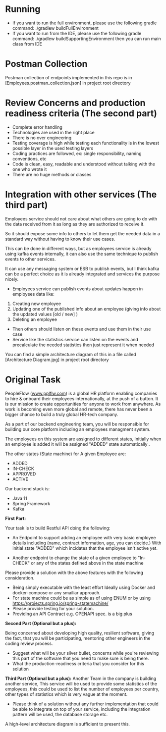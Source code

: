 # Running
- If you want to run the full environment, please use the following gradle command: ./gradlew buildFullEnvironment
- If you want to run from the IDE, please use the following gradle command: ./gradlew buildSupportingEnvironment then you can run main class from IDE 

# Postman Collection
Postman collection of endpoints implemented in this repo is in [Employees.postman_collection.json] in project root directory 

# Review Concerns and production readiness criteria (The second part)
- Complete error handling
- Technologies are used in the right place 
- There is no over engineering 
- Testing coverage is high while testing each functionality is in the lowest possible layer in the used testing layers  
- Coding practices are followed, ex: single responsibility, naming conventions, etc
- Code is clean, easy, readable and understood without talking with the one who wrote it
- There are no huge methods or classes

# Integration with other services (The third part)
Employees service should not care about what others are going to do with the data received from it as long as they are authorized to receive it.

So it should expose some info to others to let them get the needed data in a standard way without having to know their use cases.

This can be done in different ways, but as employees service is already using kafka events internally, 
it can also use the same technique to publish events to other services. 

It can use any messaging system or ESB to publish events, but I think kafka can be a perfect choice as it is already integrated and services the purpose nicely.

- Employees service can publish events about updates happen in employees data like:

1. Creating new employee
2. Updating one of the published info about an employee (giving info about the updated values [old / new] )
3. Deleting an employee

- Then others should listen on these events and use them in their use case
- Service like the statistics service can listen on the events and precalculate the needed statistics then just represent it when needed

You can find a simple architecture diagram of this in a file called [Architecture Diagram.jpg] in project root directory

# Original Task
PeopleFlow (www.pplflw.com) is a global HR platform enabling companies to hire & onboard their employees internationally, at the push of a button. It is our mission to create opportunities for anyone to work from anywhere. As work is becoming even more global and remote, there has never been a bigger chance to build a truly global HR-tech company.

As a part of our backend engineering team, you will be responsible for building our core platform including an  employees managment system.

The employees on this system are assigned to different states, Initially when an employee is added it will be assigned "ADDED" state automatically .

The other states (State machine) for A given Employee are:
- ADDED
- IN-CHECK
- APPROVED
- ACTIVE

Our backend stack is:
- Java 11
- Spring Framework
- Kafka

**First Part:**

Your task is to build  Restful API doing the following:
- An Endpoint to support adding an employee with very basic employee details including (name, contract information, age, you can decide.) With initial state "ADDED" which incidates that the employee isn't active yet.

- Another endpoint to change the state of a given employee to "In-CHECK" or any of the states defined above in the state machine

Please provide a solution with the  above features with the following consideration.

- Being simply executable with the least effort Ideally using Docker and docker-compose or any smailiar approach.
- For state machine could be as simple as of using ENUM or by using https://projects.spring.io/spring-statemachine/
- Please provide testing for your solution.
- Providing an API Contract e.g. OPENAPI spec. is a big plus

**Second Part (Optional but a plus):**

Being concerned about developing high quality, resilient software, giving the fact, that you will be participating, mentoring other engineers in the coding review process.

- Suggest what will be your silver bullet, concerns while you're reviewing this part of the software that you need to make sure is being there.
- What the production-readiness criteria that you consider for this solution

**Third Part (Optional but a plus):**
Another Team in the company is building another service, This service will be used to provide some statistics of the employees, this could be used to list the number of employees per country, other types of statistics which is very vague at the moment.

- Please think of a solution without any further implementation that could be able to integrate on top of your service, including the integration pattern will be used, the database storage etc.

A high-level architecture diagram is sufficient to present this.
